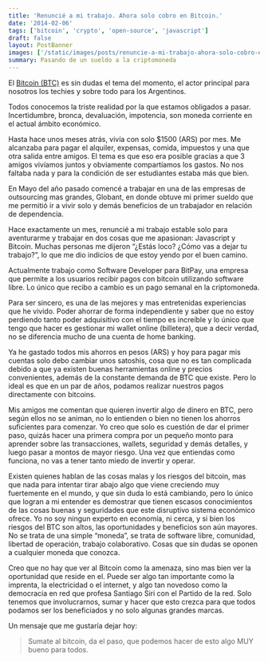 ```yaml
---
title: 'Renuncié a mi trabajo. Ahora solo cobro en Bitcoin.'
date: '2014-02-06'
tags: ['bitcoin', 'crypto', 'open-source', 'javascript']
draft: false
layout: PostBanner
images: ['/static/images/posts/renuncie-a-mi-trabajo-ahora-solo-cobro-en-bitcoin/cover.jpg']
summary: Pasando de un sueldo a la criptomoneda
---
```


El [Bitcoin (BTC)](https://bitcoin.org/es/) es sin dudas el tema del momento, el actor principal para nosotros los techies y sobre todo para los Argentinos.

Todos conocemos la triste realidad por la que estamos obligados a pasar. Incertidumbre, bronca, devaluación, impotencia, son moneda corriente en el actual ámbito económico.

Hasta hace unos meses atrás, vivía con solo $1500 (ARS) por mes. Me alcanzaba para pagar el alquiler, expensas, comida, impuestos y una que otra salida entre amigos. El tema es que eso era posible gracias a que 3 amigos vivíamos juntos y obviamente compartíamos los gastos. No nos faltaba nada y para la condición de ser estudiantes estaba más que bien.

En Mayo del año pasado comencé a trabajar en una de las empresas de outsourcing mas grandes, Globant, en donde obtuve mi primer sueldo que me permitió ir a vivir solo y demás beneficios de un trabajador en relación de dependencia.

Hace exactamente un mes, renuncié a mi trabajo estable solo para aventurarme y trabajar en dos cosas que me apasionan: Javascript y Bitcoin. Muchas personas me dijeron “¿Estás loco? ¿Cómo vas a dejar tu trabajo?”, lo que me dio indicios de que estoy yendo por el buen camino.

Actualmente trabajo como Software Developer para BitPay, una empresa que permite a los usuarios recibir pagos con bitcoin utilizando software libre. Lo único que recibo a cambio es un pago semanal en la criptomoneda.

Para ser sincero, es una de las mejores y mas entretenidas experiencias que he vivido. Poder ahorrar de forma independiente y saber que no estoy perdiendo tanto poder adquisitivo con el tiempo es increíble y lo único que tengo que hacer es gestionar mi wallet online (billetera), que a decir verdad, no se diferencia mucho de una cuenta de home banking.

Ya he gastado todos mis ahorros en pesos (ARS) y hoy para pagar mis cuentas solo debo cambiar unos satoshis, cosa que no es tan complicada debido a que ya existen buenas herramientas online y precios convenientes, además de la constante demanda de BTC que existe. Pero lo ideal es que en un par de años, podamos realizar nuestros pagos directamente con bitcoins.

Mis amigos me comentan que quieren invertir algo de dinero en BTC, pero según ellos no se animan, no lo entienden o bien no tienen los ahorros suficientes para comenzar. Yo creo que solo es cuestión de dar el primer paso, quizás hacer una primera compra por un pequeño monto para aprender sobre las transacciones, wallets, seguridad y demás detalles, y luego pasar a montos de mayor riesgo. Una vez que entiendas como funciona, no vas a tener tanto miedo de invertir y operar.

Existen quienes hablan de las cosas malas y los riesgos del bitcoin, mas que nada para intentar tirar abajo algo que viene creciendo muy fuertemente en el mundo, y que sin duda lo está cambiando, pero lo único que logran a mi entender es demostrar que tienen escasos conocimientos de las cosas buenas y seguridades que este disruptivo sistema económico ofrece.
Yo no soy ningun experto en economía, ni cerca, y si bien los riesgos del BTC son altos, las oportunidades y beneficios son aún mayores. No se trata de una simple “moneda”, se trata de software libre, comunidad, libertad de operación, trabajo colaborativo. Cosas que sin dudas se oponen a cualquier moneda que conozca.

Creo que no hay que ver al Bitcoin como la amenaza, sino mas bien ver la oportunidad que reside en el. Puede ser algo tan importante como la imprenta, la electricidad o el internet, y algo tan novedoso como la democracia en red que profesa Santiago Siri con el Partido de la red. Solo tenemos que involucrarnos, sumar y hacer que esto crezca para que todos podamos ser los beneficiados y no solo algunas grandes marcas.

Un mensaje que me gustaría dejar hoy:

> Sumate al bitcoin, da el paso, que podemos hacer de esto algo MUY bueno para todos.